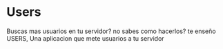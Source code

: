 # Users
Buscas mas usuarios en tu servidor? no sabes como hacerlos? te enseño USERS, Una aplicacion que mete usuarios a tu servidor
